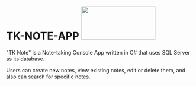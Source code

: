 # TK-NOTE-APP <img src="https://encrypted-tbn0.gstatic.com/images?q=tbn:ANd9GcRV64c6E2D4w32laxCXT7HeTpaYtb6EXp-it9Gfg-tsp7iiF2uJLTUG8NpcOwxxO2ld8-8&usqp=CAU" width="200" height="90">

"TK Note" is a Note-taking Console App written in C# that uses SQL Server as its database.

 Users can create new notes, view existing notes, edit or delete them, and also can search for specific notes.

